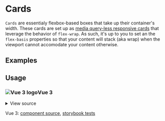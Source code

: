 # Cards

`Cards` are essentialy flexbox-based boxes that take up their container's width.
These cards are set up as [media query-less responsive cards](https://css-tricks.com/how-to-make-a-media-query-less-card-component/#a-recipe-for-zero-media-queries) that leverage the behavior of `flex-wrap`. As such, it's up to you to set an the `flex-basis` properties so that your content will stack (aka wrap) when the viewport cannot accomodate your content otherwise.

<div class="mbs24"></div>

## Examples

<div class="mbe24"></div>

<CardExamples />

<div class="mbe24"></div>

<script setup>
import CardExamples from '../../components/CardExamples.vue'
</script>

## Usage

<div class="flex">
  <h3 id="vue-3" tabindex="-1">
    <img src="/images/Vue-icon.svg" alt="Vue 3 logo">Vue 3
  </h3>
</div>

<details class="disclose disclose-bordered">
<summary class="disclose-title">View source</summary>

```vue
<template>
  <section>
    <Card is-border>
      <div class="p16">Border Card</div>
      <div
        class="p16 flex-grow-1 flex-shrink-1"
        style="flex-basis: 50ch;"
      >
        The card comes with minimal
        <span class="quoted">skinning css</span>
        and no padding (the padding you see here is from the demo styles).
        By default Cards have a flex direction of <i>row</i>, so each child
        with a <i>flex</i> rule will get placed as a sort of column
        in the row (until the viewport is shrunk below a size that can support
        the content's flex-basis; under that it will wrap and thus stack).
      </div>
    </Card>
    <div class="mbe24" />
    <Card
      is-border
      is-rounded
    >
      <div class="p16">
        Border & Rounded
      </div>
      <div
        class="p16 flex-grow-1 flex-shrink-1"
        style="flex-basis: 50ch;"
      >
        The card comes with minimal
        <span class="quoted">skinning css</span>
        and no padding (the padding you see here is from the demo styles).
        By default Cards have a flex direction of <i>row</i>, so each child
        with a <i>flex</i> rule will get placed as a sort of column
        in the row (until the viewport is shrunk below a size that can support
        the content's flex-basis; under that it will wrap and thus stack).
      </div>
    </Card>
    <div class="mbe24" />
    <Card
      is-stacked
      is-border
    >
      <div class="p16">
        Stacked & Border
      </div>
      <div class="p16">
        Stacked cards start their lives with flex direction <i>column</i>, so each child
        be stacked one on top of the other and continue to grow downward.
      </div>
    </Card>
    <div class="mbe24" />
    <Card
      is-stacked
      is-shadow
    >
      <div class="p16">
        Stacked & Shadow
      </div>
      <div class="p16">
        Card
      </div>
    </Card>
    <div class="mbe24" />
    <Card
      is-stacked
      is-shadow
      is-animated
    >
      <div class="p16">
        Stacked, Animated (on hover), & Shadow
      </div>
      <div class="p16">
        Card
      </div>
    </Card>
    <div class="mbe24" />
    <Card
      type="success"
      is-stacked
    >
      <div class="p16">
        Success
      </div>
      <div class="p16">
        Card
      </div>
    </Card>
    <div class="mbe24" />
    <Card
      type="info"
      is-stacked
    >
      <div class="p16">
        Info
      </div>
      <div class="p16">
        Card
      </div>
    </Card>
    <div class="mbe24" />
    <Card
      type="warning"
      is-stacked
    >
      <div class="p16">
        Warning
      </div>
      <div class="p16">
        Card
      </div>
    </Card>
    <div class="mbe24" />
    <Card
      type="error"
      is-stacked
    >
      <div class="p16">
        Error
      </div>
      <div class="p16">
        Card
      </div>
    </Card> 
  </section>
</template>
<script setup>
// Import AgnosticUI global common & component CSS
import "agnostic-vue/dist/common.min.css";
import "agnostic-vue/dist/index.css";
import { Card } from "agnostic-vue";
</script>
```
</details>

Vue 3: [component source](https://github.com/AgnosticUI/agnosticui/blob/master/agnostic-vue/src/components/Card.vue), [storybook tests](https://github.com/AgnosticUI/agnosticui/blob/master/agnostic-vue/src/stories/Card.stories.js)

